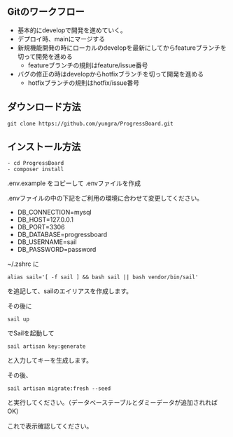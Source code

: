 ## Gitのワークフロー
- 基本的にdevelopで開発を進めていく。
- デプロイ時、mainにマージする
- 新規機能開発の時にローカルのdevelopを最新にしてからfeatureブランチを切って開発を進める
  - featureブランチの規則はfeature/issue番号
- バグの修正の時はdevelopからhotfixブランチを切って開発を進める
  - hotfixブランチの規則はhotfix/issue番号

## ダウンロード方法

```
git clone https://github.com/yungra/ProgressBoard.git
```

## インストール方法

```
- cd ProgressBoard
- composer install
```

.env.example をコピーして .envファイルを作成

.envファイルの中の下記をご利用の環境に合わせて変更してください。

- DB_CONNECTION=mysql
- DB_HOST=127.0.0.1
- DB_PORT=3306
- DB_DATABASE=progressboard
- DB_USERNAME=sail
- DB_PASSWORD=password

~/.zshrc
に
```
alias sail='[ -f sail ] && bash sail || bash vendor/bin/sail'
```

を追記して、sailのエイリアスを作成します。

その後に

```
sail up
```

でSailを起動して

```
sail artisan key:generate
```

と入力してキーを生成します。

その後、

```
sail artisan migrate:fresh --seed
```

と実行してください。（データベーステーブルとダミーデータが追加されればOK）

これで表示確認してください。
